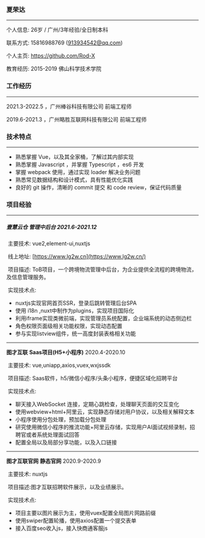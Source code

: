 ### 夏荣达

---

个⼈信息: 26岁 / 广州/3年经验/全日制本科

联系⽅式: 15816988769 (913934542@qq.com)

个⼈主⻚: https://github.com/Rod-X

教育经历: 2015-2019 佛山科学技术学院



### ⼯作经历 

---

2021.3-2022.5 ，广州棒谷科技有限公司 前端⼯程师 

2019.6-2021.3 ，广州略胜互联网科技有限公司 前端⼯程师 


### 技术特点 

---

+ 熟悉掌握 Vue，以及其全家桶，了解过其内部实现
+ 熟悉掌握 Javascript ，并掌握 Typescript ，es6 开发
+ 掌握 webpack 使用，通过实现 loader 解决业务问题
+ 熟悉常⻅数据结构和设计模式，具有性能优化实践
+ 良好的 git 操作，清晰的 commit 提交 和 code review，保证代码质量


### 项⽬经验

---

##### **壹慧云仓**	**管理中后台**	2021.6-2021.12

​	主要技术: vue2,element-ui,nuxtjs

​	线上地址: [https://www.lg2w.cn](https://www.lg2w.cn/)

​	项目描述: ToB项目，一个跨境物流管理中后台，为企业提供全流程的跨境物流，及信息管理服务。

​	实现技术点:

+ nuxtjs实现官网首页SSR，登录后跳转管理后台SPA
+ 使用 i18n ,nuxt中制作为plugins，实现项目国际化
+ 利用iframe实现类微前端，实现管理员系统配置，企业端系统的动态侧边栏
+ 角色权限页面级相关功能权限，实现动态配置
+ 参与实现listview组件，统一高度封装表格相关功能

---

**图才互联**	**Saas项目(H5+小程序)**	2020.4-2020.10

​	主要技术:  vue,uniapp,axios,vuex,wxjssdk

​	项目描述:  Saas软件，h5/微信小程序/头条小程序，便捷区域化招聘平台

​	实现技术点:

+ 聊天接入WebSocket 连接，定期心跳检查，处理聊天页面的交互变化
+ 使用webview+html+阿里云，实现静态存储对用户协议，以及相关解释文本
+ 小程序使用分包处理，预加载分包处理
+ 研究使用微信小程序的推流功能+阿里云存储，实现用户AI面试视频录制，招聘官或者系统处理面试回答
+ 配置全局以及局部分享功能，以及入口链接

---

**图才互联官网**	**静态官网**	2020.9-2020.9

​	主要技术: nuxtjs

​	项目描述:图才互联招聘软件展示，以及业绩展示。

​	实现技术点:

+ 项目主要以图片展示为主，使用vuex配置全局图片网路前缀
+ 使用swiper配置轮播，使用axios配置一个提交表单
+ 接入百度seo收入js，接入快商通客服js

